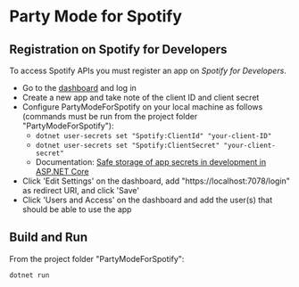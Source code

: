 # Party Mode for Spotify

## Registration on Spotify for Developers

To access Spotify APIs you must register an app on *Spotify for Developers*.

* Go to the [dashboard](https://developer.spotify.com/dashboard/login) and log in
* Create a new app and take note of the client ID and client secret
* Configure PartyModeForSpotify on your local machine as follows (commands must be run from the project folder "PartyModeForSpotify"):
  * `dotnet user-secrets set "Spotify:ClientId" "your-client-ID"`
  * `dotnet user-secrets set "Spotify:ClientSecret" "your-client-secret"`
  * Documentation: [Safe storage of app secrets in development in ASP.NET Core](https://docs.microsoft.com/en-us/aspnet/core/security/app-secrets?view=aspnetcore-6.0&tabs=windows)
* Click 'Edit Settings' on the dashboard, add "https://localhost:7078/login" as redirect URI, and click 'Save'
* Click 'Users and Access' on the dashboard and add the user(s) that should be able to use the app

## Build and Run

From the project folder "PartyModeForSpotify":

```
dotnet run
```